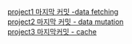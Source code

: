 [project1 마지막 커밋 -data fetching ](https://github.com/jio-ping/nextjs_study/tree/cb35f99824161814e5ed180f2be085c6a1ee3ed2)<br/>
[project2 마지막 커밋 - data mutation](https://github.com/jio-ping/nextjs_study/tree/e2bd9fe9895fe63cad1b3927487b96740f4cc268)<br/>
[project3 마지막커밋 - cache](https://github.com/jio-ping/nextjs_study/tree/eb9760c133b650844d1e310fe446c0051a77e266)
